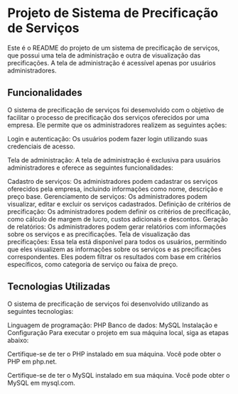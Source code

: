 # Projeto de Sistema de Precificação de Serviços
  Este é o README do projeto de um sistema de precificação de serviços, que possui uma tela de administração e outra de visualização das precificações. A tela de administração é acessível apenas por usuários administradores.

## Funcionalidades
O sistema de precificação de serviços foi desenvolvido com o objetivo de facilitar o processo de precificação dos serviços oferecidos por uma empresa. Ele permite que os administradores realizem as seguintes ações:

Login e autenticação: Os usuários podem fazer login utilizando suas credenciais de acesso.

Tela de administração: A tela de administração é exclusiva para usuários administradores e oferece as seguintes funcionalidades:

Cadastro de serviços: Os administradores podem cadastrar os serviços oferecidos pela empresa, incluindo informações como nome, descrição e preço base.
Gerenciamento de serviços: Os administradores podem visualizar, editar e excluir os serviços cadastrados.
Definição de critérios de precificação: Os administradores podem definir os critérios de precificação, como cálculo de margem de lucro, custos adicionais e descontos.
Geração de relatórios: Os administradores podem gerar relatórios com informações sobre os serviços e as precificações.
Tela de visualização das precificações: Essa tela está disponível para todos os usuários, permitindo que eles visualizem as informações sobre os serviços e as precificações correspondentes. Eles podem filtrar os resultados com base em critérios específicos, como categoria de serviço ou faixa de preço.

## Tecnologias Utilizadas
O sistema de precificação de serviços foi desenvolvido utilizando as seguintes tecnologias:

Linguagem de programação: PHP
Banco de dados: MySQL
Instalação e Configuração
Para executar o projeto em sua máquina local, siga as etapas abaixo:

Certifique-se de ter o PHP instalado em sua máquina. Você pode obter o PHP em php.net.

Certifique-se de ter o MySQL instalado em sua máquina. Você pode obter o MySQL em mysql.com.
